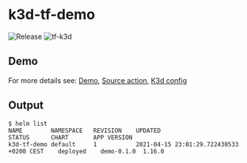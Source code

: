 # k3d-tf-demo

![Release](https://github.com/atrakic/k3d-tf-demo/workflows/Release/badge.svg)
![tf-k3d](https://github.com/atrakic/k3d-tf-demo/workflows/tf-k3d/badge.svg)

## Demo

For more details see: [Demo](https://github.com/atrakic/k3d-tf-demo/actions),
  [Source action](./.github/workflows/tf-k3d.yml), [K3d config](./k3d.yaml)


## Output

```
$ helm list
NAME       	NAMESPACE	REVISION	UPDATED                                 	STATUS  	CHART     	APP VERSION
k3d-tf-demo	default  	1       	2021-04-15 23:01:29.722430533 +0200 CEST	deployed	demo-0.1.0	1.16.0
```
